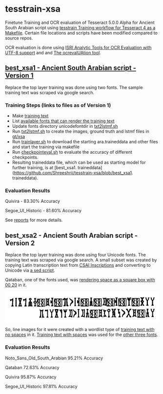 # tesstrain-xsa

Finetune Training and OCR evaluation of Tesseract 5.0.0 Alpha for Ancient South Arabian script using
 [tesstrain Training workflow for Tesseract 4 as a Makefile](https://github.com/tesseract-ocr/tesstrain). Certain file locations and scripts have been modified compared to source repos.

OCR evaluation is done using [ISRI Analytic Tools for OCR Evaluation with UTF-8 support](https://github.com/eddieantonio/ocreval) and  and [The ocrevalUAtion tool](https://sites.google.com/site/textdigitisation/ocrevaluation).

## [best_xsa1 - Ancient South Arabian script - Version 1](https://github.com/Shreeshrii/tesstrain-xsa/releases/tag/best_xsa1)

Replace the top layer training was done using two fonts. The sample training text was scraped via google search.

### Training Steps (links to files as of Version 1)

* Make [training text](https://github.com/Shreeshrii/tesstrain-xsa/blob/best_xsa1/langdata/xsa.txt)
* List [available fonts that can render the training text](https://github.com/Shreeshrii/tesstrain-xsa/blob/best_xsa1/langdata/xsa.fontslist.txt)
* Update fonts directory unicodefontdir in [txt2lstmf.sh](https://github.com/Shreeshrii/tesstrain-xsa/blob/best_xsa1/txt2lstmf.sh)
* Run [txt2lstmf.sh](https://github.com/Shreeshrii/tesstrain-xsa/blob/best_xsa1/txt2lstmf.sh) to create the images, ground truth and lstmf files in [gt/xsa](https://github.com/Shreeshrii/tesstrain-xsa/tree/best_xsa1/gt/xsa)
* Run [trainlayer.sh](https://github.com/Shreeshrii/tesstrain-xsa/blob/best_xsa1/trainlayer.sh) to download the starting ara.traineddata and other files and start the training via makefile
* Run [checkpointeval.sh](https://github.com/Shreeshrii/tesstrain-xsa/blob/best_xsa1/checkpointeval.sh) to evaluate the accuracy of different checkpoints.
* Resulting traineddata file, which can be used as starting model for further training, is at [best_xsa1. traineddata](https://github.com/Shreeshrii/tesstrain-xsa/blob/best_xsa1. traineddata).

### Evaluation Results

Quivira -    83.30%  Accuracy

Segoe_UI_Historic -    81.60%  Accuracy

See [reports](https://github.com/Shreeshrii/tesstrain-xsa/blob/best_xsa1/reports/checkpointeval.txt) for more details. 

## best_xsa2 - Ancient South Arabian script - Version 2

Replace the top layer training was done using four Unicode fonts. The training text was scraped via google search. A small subset was created by copying Latin transcription text from [CSAI Inscriptions](http://dasi.cnr.it/index.php?id=79&prjId=1&corId=5&colId=0&navId=522207406&recId=2149) and converting to Unicode via [a sed script](https://github.com/Shreeshrii/tesstrain-xsa/blob/best_xsa2/langdata/latin2unicode.sh). 

Qataban, one of the fonts used, was [rendering space as a square box with 00 20](langdata/nospace.Qataban.png) in it. 

![nospace.Qataban.png](https://github.com/Shreeshrii/tesstrain-xsa/blob/master/langdata/nospace.Qataban.png?raw=true "Qataban font does not render space correctly")

So, line images for it were created with a wordlist type of [training text with no spaces](https://github.com/Shreeshrii/tesstrain-xsa/blob/best_xsa2/langdata/nospace.training_text) in it. [Training text with spaces](https://github.com/Shreeshrii/tesstrain-xsa/blob/best_xsa2/langdata/xsa.training_text) was used for the [other three fonts](https://github.com/Shreeshrii/tesstrain-xsa/blob/best_xsa2/langdata/xsa.fontslist.txt).

### Evaluation Results

Noto_Sans_Old_South_Arabian   95.21%  Accuracy

Qataban   72.63%  Accuracy

Quivira   95.87%  Accuracy

Segoe_UI_Historic   97.81%  Accuracy

